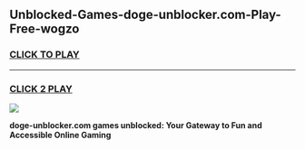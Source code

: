 
## Unblocked-Games-doge-unblocker.com-Play-Free-wogzo
<h3>
<a href="https://premium76.site?title=doge-unblocker.com&ref=23A">CLICK TO PLAY</a></h3>
<hr>

<h3>
<a href="https://premium76.site?title=doge-unblocker.com&ref=23A">CLICK 2 PLAY</a>
  
</h3>

<a href="https://premium76.site?title=doge-unblocker.com&ref=23A"><img src="https://clearcache.store/games.png"></a>


**doge-unblocker.com games unblocked: Your Gateway to Fun and Accessible Online Gaming**
